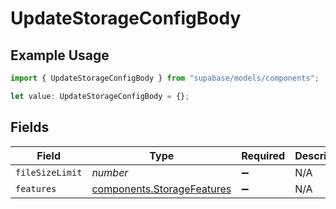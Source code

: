 # UpdateStorageConfigBody

## Example Usage

```typescript
import { UpdateStorageConfigBody } from "supabase/models/components";

let value: UpdateStorageConfigBody = {};
```

## Fields

| Field                                                                    | Type                                                                     | Required                                                                 | Description                                                              |
| ------------------------------------------------------------------------ | ------------------------------------------------------------------------ | ------------------------------------------------------------------------ | ------------------------------------------------------------------------ |
| `fileSizeLimit`                                                          | *number*                                                                 | :heavy_minus_sign:                                                       | N/A                                                                      |
| `features`                                                               | [components.StorageFeatures](../../models/components/storagefeatures.md) | :heavy_minus_sign:                                                       | N/A                                                                      |